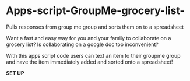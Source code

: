 # Apps-script-GroupMe-grocery-list-
Pulls responses from  group me group and sorts them on to a spreadsheet

Want a fast and easy way for you and your family to collaborate on a grocery list? Is collaborating on a google doc too inconvenient?

With this apps script code users can text an item to their groupme group and have the item immediately added and sorted onto a spreadsheet!

<STRONG>SET UP<STRONG>
